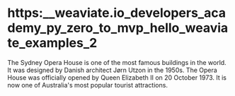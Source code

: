 # https:\_\_weaviate.io_developers_academy_py_zero_to_mvp_hello_weaviate_examples_2

The Sydney Opera House is one of the most famous buildings in the world. It was designed by Danish architect Jørn Utzon in the 1950s. The Opera House was officially opened by Queen Elizabeth II on 20 October 1973. It is now one of Australia's most popular tourist attractions.
